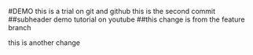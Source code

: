 #DEMO 
this is a trial on git and github
this is the second commit 
##subheader
demo tutorial on youtube 
##this change is from the feature branch

this is another change